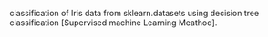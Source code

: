 classification of Iris data from sklearn.datasets using decision tree classification [Supervised machine Learning Meathod].
